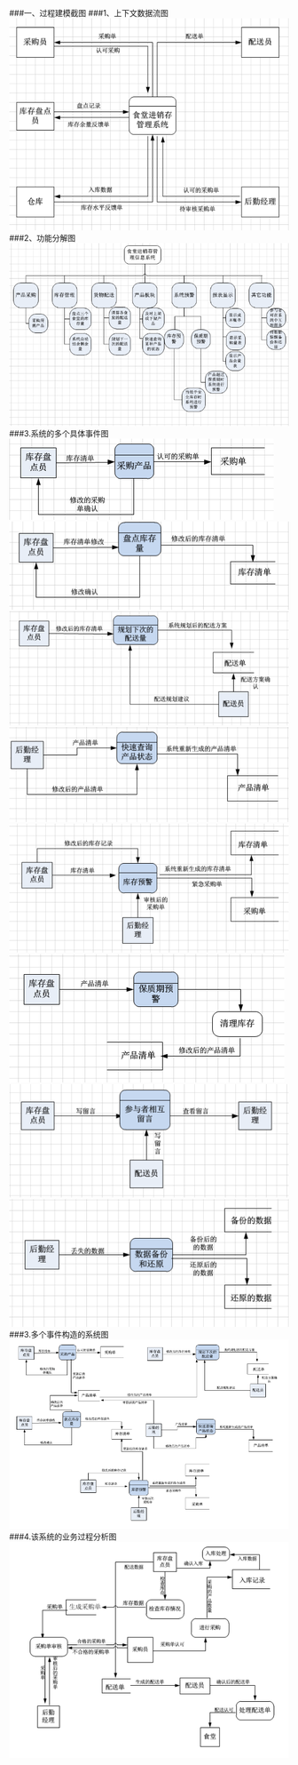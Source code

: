 ###一、过程建模截图
###1、上下文数据流图
![食堂进销存系统的上下文数据流图](/课设11.PNG)
###2、功能分解图
![食堂进销存系统的功能分解图](/课设12.PNG)
###3.系统的多个具体事件图
![食堂进销存系统的事件图](/课设1.PNG)
![食堂进销存系统的事件图](/课设2.PNG)
![食堂进销存系统的事件图](/课设3.PNG)
![食堂进销存系统的事件图](/课设4.PNG)
![食堂进销存系统的事件图](/课设5.PNG)
![食堂进销存系统的事件图](/课设6.PNG)
![食堂进销存系统的事件图](/课设7.PNG)
![食堂进销存系统的事件图](/课设8.PNG)
###3.多个事件构造的系统图
![食堂进销存系统的事件图](/课设9.PNG)
###4.该系统的业务过程分析图
![食堂进销存系统的事件图](/课设10.PNG)
